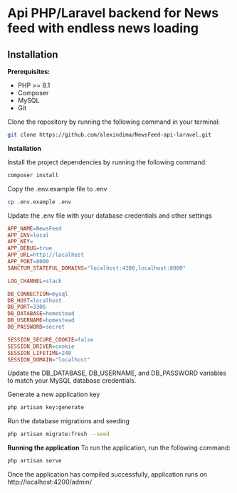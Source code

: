 # Api PHP/Laravel backend for News feed with endless news loading

## Installation
****Prerequisites:****

- PHP >= 8.1
- Composer
- MySQL
- Git

Clone the repository by running the following command in your terminal:

```bash
git clone https://github.com/alexindima/NewsFeed-api-laravel.git
```

**Installation**

Install the project dependencies by running the following command:

```bash
composer install
```

Copy the .env.example file to .env

```bash
cp .env.example .env
```

Update the .env file with your database credentials and other settings

```makefile
APP_NAME=NewsFeed
APP_ENV=local
APP_KEY=
APP_DEBUG=true
APP_URL=http://localhost
APP_PORT=8000
SANCTUM_STATEFUL_DOMAINS="localhost:4200,localhost:8000"

LOG_CHANNEL=stack

DB_CONNECTION=mysql
DB_HOST=localhost
DB_PORT=3306
DB_DATABASE=homestead
DB_USERNAME=homestead
DB_PASSWORD=secret

SESSION_SECURE_COOKIE=false
SESSION_DRIVER=cookie
SESSION_LIFETIME=240
SESSION_DOMAIN="localhost"
```
Update the DB_DATABASE, DB_USERNAME, and DB_PASSWORD variables to match your MySQL database credentials.

Generate a new application key

```bash
php artisan key:generate
```

Run the database migrations and seeding

```bash
php artisan migrate:fresh --seed
```

**Running the application**
To run the application, run the following command:

```bash
php artisan serve
```

Once the application has compiled successfully, application runs on  http://localhost:4200/admin/
